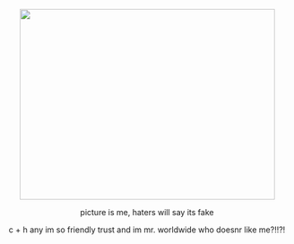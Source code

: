 
<p align="center">
  <img width="455" height="340" src="https://files.catbox.moe/qqxmaq.png">
</p>

</p> <p align="center">picture is me, haters will say its fake

</p> <p align="center">c + h any im so friendly trust and im mr. worldwide who doesnr like me?!!?!
